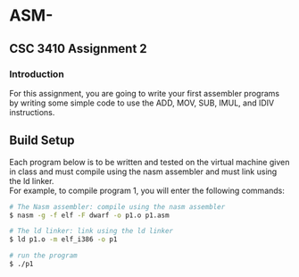 ﻿# ASM-

## CSC 3410 Assignment 2

### Introduction

For this assignment, you are going to write your first assembler programs by writing some simple code to use the ADD, MOV, SUB, IMUL, and IDIV instructions. 

## Build Setup

Each program below is to be written and tested on the virtual machine given in class and must compile using the nasm assembler and must link using the ld linker. </br>
For example, to compile program 1, you will enter the following commands:  
```bash
# The Nasm assembler: compile using the nasm assembler
$ nasm -g -f elf -F dwarf -o p1.o p1.asm

# The ld linker: link using the ld linker
$ ld p1.o -m elf_i386 -o p1

# run the program
$ ./p1

```
